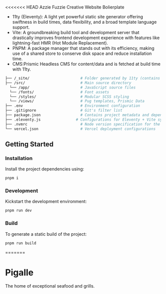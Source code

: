 <<<<<<< HEAD
Azzie Fuzzie Creative Website Bolierplate

- 11ty (Eleventy): A light yet powerful static site generator offering swiftness in build times, data flexibility, and a broad template language support.
- Vite: A groundbreaking build tool and development server that drastically improves frontend development experience with features like lightning-fast HMR (Hot Module Replacement).
- PNPM: A package manager that stands out with its efficiency, making use of a shared store to conserve disk space and reduce installation time.
- CMS:Prismic Headless CMS for content/data and is fetched at build time with 11ty.

```sh
├── /_site/                       # Folder generated by 11ty (contains the final build)
├── /src/                         # Main source directory
  └── /app/                       # JavaScript source files
  └── /fonts/                     # Font assets
  └── /styles/                    # Modular SCSS styling
  └── /views/                     # Pug templates, Prismic Data
├── .env                          # Environment configuration
├── .gitignore                    # Git's filter list
├── package.json                  # Contains project metadata and dependencies
├── .eleventy.js                # Configurations for Eleventy + Vite synergy
├── .nvmrc                        # Node version specification for the project
└── vercel.json                   # Vercel deployment configurations
```


## Getting Started

### Installation

Install the project dependencies using:

```sh
pnpm i
```

### Development

Kickstart the development environment:

```sh
pnpm run dev
```

### Build

To generate a static build of the project:

```sh
pnpm run build
```


=======
# Pigalle
The home of exceptional seafood and grills.
